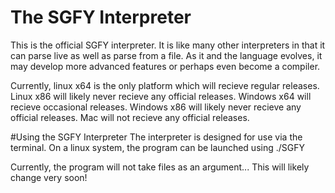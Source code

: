 # The SGFY Interpreter
This is the official SGFY interpreter. It is like many other interpreters in that it can parse live as well as parse from a file. As it and the language evolves, it may develop more advanced features or perhaps even become a compiler.

Currently, linux x64 is the only platform which will recieve regular releases. Linux x86 will likely never recieve any official releases. Windows x64 will recieve occasional releases. Windows x86 will likely never recieve any official releases. Mac will not recieve any official releases.

#Using the SGFY Interpreter
The interpreter is designed for use via the terminal. On a linux system, the program can be launched using ./SGFY

Currently, the program will not take files as an argument... This will likely change very soon!
